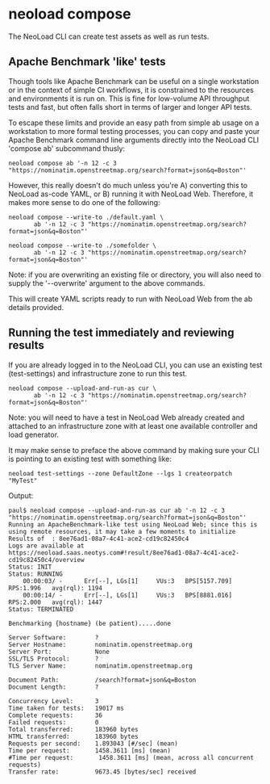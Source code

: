 # neoload compose
The NeoLoad CLI can create test assets as well as run tests.

## Apache Benchmark 'like' tests
Though tools like Apache Benchmark can be useful on a single workstation or in
 the context of simple CI workflows, it is constrained to the resources and environments
 it is run on. This is fine for low-volume API throughput tests and fast, but often
 falls short in terms of larger and longer API tests.

To escape these limits and provide an easy path from simple ab usage on a workstation
 to more formal testing processes, you can copy and paste your Apache Benchmark
 command line arguments directly into the NeoLoad CLI 'compose ab' subcommand thusly:

```
neoload compose ab '-n 12 -c 3 "https://nominatim.openstreetmap.org/search?format=json&q=Boston"'
```

However, this really doesn't do much unless you're A) converting this to NeoLoad as-code YAML,
 or B) running it with NeoLoad Web. Therefore, it makes more sense to do one of the following:

```
neoload compose --write-to ./default.yaml \
       ab '-n 12 -c 3 "https://nominatim.openstreetmap.org/search?format=json&q=Boston"'
```
```
neoload compose --write-to ./somefolder \
       ab '-n 12 -c 3 "https://nominatim.openstreetmap.org/search?format=json&q=Boston"'
```

Note: if you are overwriting an existing file or directory, you will also need to supply
 the '--overwrite' argument to the above commands.

This will create YAML scripts ready to run with NeoLoad Web from the ab details provided.

## Running the test immediately and reviewing results
If you are already logged in to the NeoLoad CLI, you can use an existing test (test-settings)
 and infrastructure zone to run this test.
```
neoload compose --upload-and-run-as cur \
       ab '-n 12 -c 3 "https://nominatim.openstreetmap.org/search?format=json&q=Boston"'
```

Note: you will need to have a test in NeoLoad Web already created and attached to
 an infrastructure zone with at least one available controller and load generator.

It may make sense to preface the above command by making sure your CLI is pointing to
 an existing test with something like:
```
neoload test-settings --zone DefaultZone --lgs 1 createorpatch "MyTest"
```

Output:

```
paul$ neoload compose --upload-and-run-as cur ab '-n 12 -c 3 "https://nominatim.openstreetmap.org/search?format=json&q=Boston"'
Running an ApacheBenchmark-like test using NeoLoad Web; since this is using remote resources, it may take a few moments to initialize
Results of  : 8ee76ad1-08a7-4c41-ace2-cd19c82450c4
Logs are available at https://neoload.saas.neotys.com#!result/8ee76ad1-08a7-4c41-ace2-cd19c82450c4/overview
Status: INIT
Status: RUNNING
    00:00:03/ - 	 Err[--], LGs[1]	 VUs:3	 BPS[5157.709]	 RPS:1.996	 avg(rql): 1194
    00:00:14/ - 	 Err[--], LGs[1]	 VUs:3	 BPS[8881.016]	 RPS:2.000	 avg(rql): 1447
Status: TERMINATED

Benchmarking {hostname} (be patient).....done

Server Software:        ?
Server Hostname:        nominatim.openstreetmap.org
Server Port:            None
SSL/TLS Protocol:       ?
TLS Server Name:        nominatim.openstreetmap.org

Document Path:          /search?format=json&q=Boston
Document Length:        ?

Concurrency Level:      3
Time taken for tests:   19017 ms
Complete requests:      36
Failed requests:        0
Total transferred:      183960 bytes
HTML transferred:       183960 bytes
Requests per second:    1.893043 [#/sec] (mean)
Time per request:       1458.3611 [ms] (mean)
#Time per request:       1458.3611 [ms] (mean, across all concurrent requests)
Transfer rate:          9673.45 [bytes/sec] received
```
